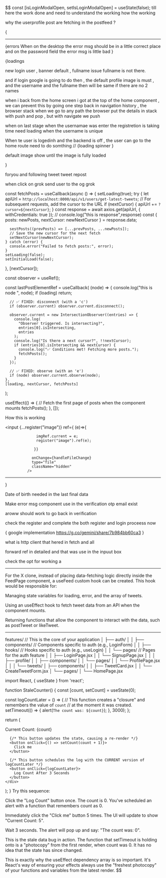 $$
  const [isLoginModalOpen, setIsLoginModalOpen] = useState(false);
till here the work done and need to understand the working how the working


why the userprofile post are fetching in the postfeed ?



{
  ***
{errors
When on the desktop the error msg should be in a little correct place
and on the password field the error msg is little bad
}


{loadings

new login user , banner default , fullname issue fullname is not there. 

and if login google is going to do then , the default profile image is must , and the username and the fullname then will be same if there are no 2 names 

when i back from the home screen i got at the top of the home component , we can prevent this by going one step back in navigation history , the browser stack when we go to any path the browser put the details in stack with push and pop , but with navigate we push 


when on last stage when the usernamae was enter the registretion is taking time need loading when the username is unique

When te user is logedinh and the backend is off , the user can go to the home route need to do somthing // {loading spinner }

default image show until the image is fully loaded



}








foryou and following tweet
tweet  repost



when click on grok send user
to the og grok

































  const fetchPosts = useCallback(async () => {
    setLoading(true);
    try {
      let apiUrl = `http://localhost:8000/api/v1/users/get-latest-tweets`;
      // For subsequent requests, add the cursor to the URL
      if (nextCursor) {
        apiUrl += `?cursor=${nextCursor}`;
      }
      const response = await axios.get(apiUrl, { withCredentials: true });
      // console.log("this is response",response)
      const { posts: newPosts, nextCursor: newNextCursor } = response.data;

      sestPosts((prevPosts) => [...prevPosts, ...newPosts]);
      // Save the new cursor for the next fetch
      setNextCursor(newNextCursor);
    } catch (error) {
      console.error("Failed to fetch posts:", error);
    }
    setLoading(false);
    setInitialLoad(false);
  }, [nextCursor]);








  const observer = useRef();

  const lastPostElementRef = useCallback(
    (node) => {
      console.log("this is node ", node);
      if (loading) return;

      // ✅ FIXED: disconnect (with a 'c')
      if (observer.current) observer.current.disconnect();

      observer.current = new IntersectionObserver((entries) => {
        console.log(
          "Observer triggered. Is intersecting?",
          entries[0].isIntersecting,
          entries
        );
        console.log("Is there a next cursor?", !!nextCursor);
        if (entries[0].isIntersecting && nextCursor) {
          console.log("✅ Conditions met! Fetching more posts.");
          fetchPosts();
        }
      });

      // ✅ FIXED: observe (with an 'e')
      if (node) observer.current.observe(node);
    },
    [loading, nextCursor, fetchPosts]
  );






  useEffect(() => {
    // Fetch the first page of posts when the component mounts
    fetchPosts();
  }, []);









How this is working

<input
              {...register("image")}
                ref={ (e)=>{

                  imgRef.current = e;
                  register("image").ref(e);

                 }}

                onChange={handleFileChange}
                type="file"
                className="hidden"
              />
***




}


Date of birth needed in the last final data

Make error msg component use in the verification otp
email exist

aroww should work to go back in verification

check the register and complete the both register and login proceess now




{
google implementation
https://g.co/gemini/share/7b984bb60ca3
}



what is http client that hered in fetch and all

forward ref in detailed and that was use in the inpuut box

check the opt for working a

*********

For the X clone, instead of placing data-fetching logic directly inside the FeedPage component, a useFeed custom hook can be created. This hook would be responsible for:

Managing state variables for loading, error, and the array of tweets.

Using an useEffect hook to fetch tweet data from an API when the component mounts.

Returning functions that allow the component to interact with the data, such as postTweet or likeTweet.

**********

features/       // This is the core of your application
│   ├── auth/
│   │   ├── components/   // Components specific to auth (e.g., LoginForm)
│   │   ├── hooks/        // Hooks specific to auth (e.g., useLogin)
│   │   └── pages/        // Pages for the auth feature
│   │       ├── LoginPage.jsx
│   │       └── SignupPage.jsx
│   │
│   ├── profile/
│   │   ├── components/
│   │   └── pages/
│   │       └── ProfilePage.jsx
│   │
│   └── tweets/
│       ├── components/
│       │   ├── TweetCard.jsx
│       │   └── CreateTweetForm.jsx
│       └── pages/
│           └── HomePage.jsx





import React, { useState } from 'react';

function StaleCounter() {
  const [count, setCount] = useState(0);

  const logCountLater = () => {
    // This function creates a "closure" and remembers the value of `count`
    // at the moment it was created.
    setTimeout(() => {
      alert(`The count was: ${count}`);
    }, 3000);
  };

  return (
    <div>
      <p>Current Count: {count}</p>

      {/* This button updates the state, causing a re-render */}
      <button onClick={() => setCount(count + 1)}>
        Click me
      </button>

      {/* This button schedules the log with the CURRENT version of logCountLater */}
      <button onClick={logCountLater}>
        Log Count After 3 Seconds
      </button>
    </div>
  );
}
Try this sequence:

Click the "Log Count" button once. The count is 0. You've scheduled an alert with a function that remembers count as 0.

Immediately click the "Click me" button 5 times. The UI will update to show "Current Count: 5".

Wait 3 seconds. The alert will pop up and say: "The count was: 0".

This is the stale data bug in action. The function that setTimeout is holding onto is a "photocopy" from the first render, when count was 0. It has no idea that the state has since changed.

This is exactly why the useEffect dependency array is so important. It's React's way of ensuring your effects always use the "freshest photocopy" of your functions and variables from the latest render.
$$
